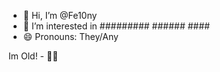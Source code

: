 - 👋 Hi, I’m @Fe10ny
- 👀 I’m interested in ######### ###### ####
- 😄 Pronouns: They/Any
  
  
  
  
  
  
  
  
  
  
  
  
  
  
  
  
Im Old! - 🔨🐢
